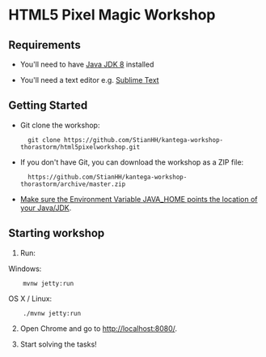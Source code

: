 # HTML5 Pixel Magic Workshop #

## Requirements ##

* You'll need to have [Java JDK 8](http://www.oracle.com/technetwork/java/javase/downloads/jdk8-downloads-2133151.html) installed

* You'll need a text editor e.g. [Sublime Text](https://www.sublimetext.com/) 
## Getting Started ##

* Git clone the workshop:

        git clone https://github.com/StianHH/kantega-workshop-thorastorm/html5pixelworkshop.git

* If you don't have Git, you can download the workshop as a ZIP file:

        https://github.com/StianHH/kantega-workshop-thorastorm/archive/master.zip

* [Make sure the Environment Variable JAVA_HOME points the location of your Java/JDK](java.md).

## Starting workshop ##


1. Run:

Windows:

        mvnw jetty:run

OS X / Linux:

        ./mvnw jetty:run

2. Open Chrome and go to [http://localhost:8080/](http://localhost:8080/).


3. Start solving the tasks!
